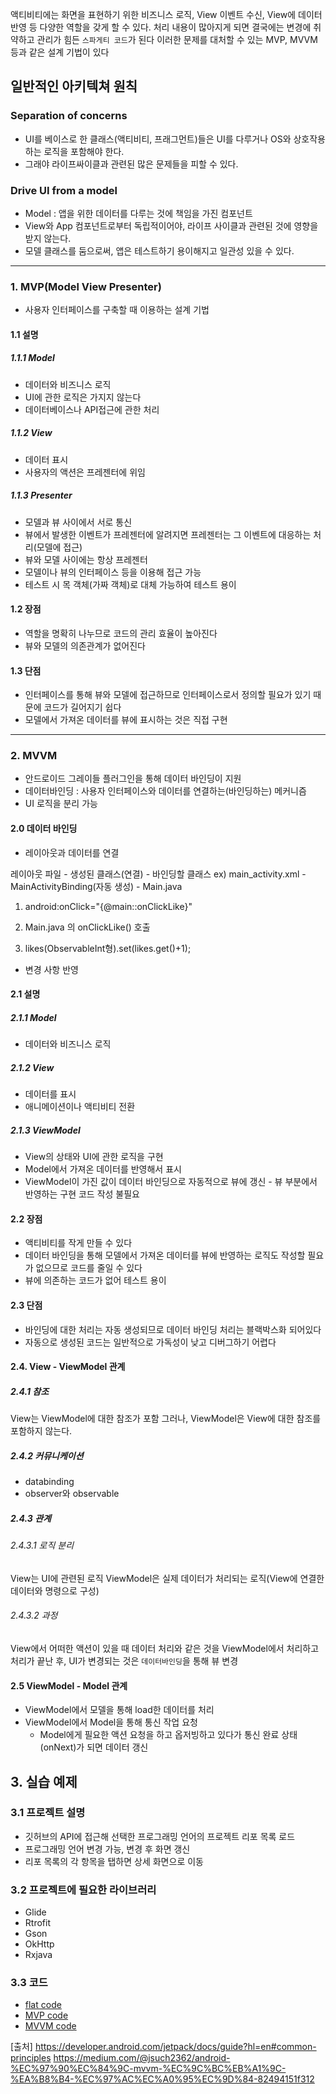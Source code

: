 
액티비티에는 화면을 표현하기 위한 비즈니스 로직, View 이벤트 수신, View에 데이터 반영 등 다양한 역할을 갖게 할 수 있다.
처리 내용이 많아지게 되면 결국에는 변경에 취약하고 관리가 힘든 `스파게티 코드`가 된다
이러한 문제를 대처할 수 있는 MVP, MVVM 등과 같은 설계 기법이 있다

## 일반적인 아키텍쳐 원칙

### Separation of concerns

- UI를 베이스로 한 클래스(액티비티, 프래그먼트)들은 UI를 다루거나 OS와 상호작용하는 로직을 포함해야 한다.
- 그래야 라이프싸이클과 관련된 많은 문제들을 피할 수 있다.

### Drive UI from a model

- Model : 앱을 위한 데이터를 다루는 것에 책임을 가진 컴포넌트
- View와 App 컴포넌트로부터 독립적이어야, 라이프 사이클과 관련된 것에 영향을 받지 않는다.
- 모델 클래스를 둠으로써, 앱은 테스트하기 용이해지고 일관성 있을 수 있다.

-----

### 1. MVP(Model View Presenter)
- 사용자 인터페이스를 구축할 때 이용하는 설계 기법

#### 1.1 설명

##### 1.1.1 Model 
- 데이터와 비즈니스 로직
- UI에 관한 로직은 가지지 않는다
- 데이터베이스나 API접근에 관한 처리

##### 1.1.2 View
- 데이터 표시
- 사용자의 액션은 프레젠터에 위임

##### 1.1.3 Presenter
- 모델과 뷰 사이에서 서로 통신
- 뷰에서 발생한 이벤트가 프레젠터에 알려지면 프레젠터는 그 이벤트에 대응하는 처리(모델에 접근)
- 뷰와 모델 사이에는 항상 프레젠터 
- 모델이나 뷰의 인터페이스 등을 이용해 접근 가능
- 테스트 시 목 객체(가짜 객체)로 대체 가능하여 테스트 용이

#### 1.2 장점
- 역할을 명확히 나누므로 코드의 관리 효율이 높아진다
- 뷰와 모델의 의존관계가 없어진다

#### 1.3 단점
- 인터페이스를 통해 뷰와 모델에 접근하므로 인터페이스로서 정의할 필요가 있기 때문에 코드가 길어지기 쉽다
- 모델에서 가져온 데이터를 뷰에 표시하는 것은 직접 구현

------

### 2. MVVM

- 안드로이드 그레이들 플러그인을 통해 데이터 바인딩이 지원
- 데이터바인딩 : 사용자 인터페이스와 데이터를 연결하는(바인딩하는) 메커니즘
- UI 로직을 분리 가능

#### 2.0 데이터 바인딩
- 레이아웃과 데이터를 연결

레이아웃 파일 - 생성된 클래스(연결) - 바인딩할 클래스
ex) main_activity.xml - MainActivityBinding(자동 생성) - Main.java

1) android:onClick="{@main::onClickLike}"

2) Main.java 의 onClickLike() 호출

3) likes(ObservableInt형).set(likes.get()+1);
 - 변경 사항 반영

#### 2.1 설명
##### 2.1.1 Model
- 데이터와 비즈니스 로직
    
##### 2.1.2 View
- 데이터를 표시
- 애니메이션이나 액티비티 전환

##### 2.1.3 ViewModel
- View의 상태와 UI에 관한 로직을 구현
- Model에서 가져온 데이터를 반영해서 표시
- ViewModel이 가진 값이 데이터 바인딩으로 자동적으로 뷰에 갱신 - 뷰 부분에서 반영하는 구현 코드 작성 불필요

#### 2.2 장점
- 액티비티를 작게 만들 수 있다
- 데이터 바인딩을 통해 모델에서 가져온 데이터를 뷰에 반영하는 로직도 작성할 필요가 없으므로 코드를 줄일 수 있다
- 뷰에 의존하는 코드가 없어 테스트 용이

#### 2.3 단점
- 바인딩에 대한 처리는 자동 생성되므로 데이터 바인딩 처리는 블랙박스화 되어있다
- 자동으로 생성된 코드는 일반적으로 가독성이 낮고 디버그하기 어렵다

#### 2.4. View - ViewModel 관계

##### 2.4.1 참조
View는 ViewModel에 대한 참조가 포함
그러나, ViewModel은 View에 대한 참조를 포함하지 않는다.

##### 2.4.2 커뮤니케이션
 - databinding
 - observer와 observable

##### 2.4.3 관계

###### 2.4.3.1 로직 분리
View는 UI에 관련된 로직
ViewModel은 실제 데이터가 처리되는 로직(View에 연결한 데이터와 명령으로 구성)

###### 2.4.3.2 과정
View에서 어떠한 액션이 있을 때 데이터 처리와 같은 것을 ViewModel에서 처리하고 처리가 끝난 후, UI가 변경되는 것은 `데이터바인딩`을 통해 뷰 변경

#### 2.5 ViewModel - Model 관계

 - ViewModel에서 모델을 통해 load한 데이터를 처리
 - ViewModel에서 Model을 통해 통신 작업 요청
    - Model에게 필요한 액션 요청을 하고 옵저빙하고 있다가 통신 완료 상태(onNext)가 되면 데이터 갱신 

## 3. 실습 예제

### 3.1 프로젝트 설명
- 깃허브의 API에 접근해 선택한 프로그래밍 언어의 프로젝트 리포 목록 로드
- 프로그래밍 언어 변경 가능, 변경 후 화면 갱신
- 리포 목록의 각 항목을 탭하면 상세 화면으로 이동

### 3.2 프로젝트에 필요한 라이브러리
- Glide
- Rtrofit
- Gson
- OkHttp
- Rxjava

### 3.3 코드

- [flat code](https://github.com/hyejin830/Android_Daily_Study_V2/blob/master/Chapter05/Chapter05_Project)
- [MVP code](https://github.com/hyejin830/Android_Daily_Study_V2/blob/master/Chapter05/Chapter05_Project_MVVM)
- [MVVM code](https://github.com/hyejin830/Android_Daily_Study_V2/blob/master/Chapter05/Chapter05_Project_MVVM)

[출처]
https://developer.android.com/jetpack/docs/guide?hl=en#common-principles
https://medium.com/@jsuch2362/android-%EC%97%90%EC%84%9C-mvvm-%EC%9C%BC%EB%A1%9C-%EA%B8%B4-%EC%97%AC%EC%A0%95%EC%9D%84-82494151f312
